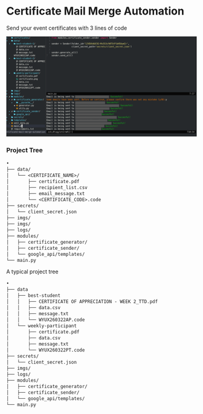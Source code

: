 # Certificate Mail Merge Automation
Send your event certificates with 3 lines of code

![](./preview.png)

### Project Tree
```
•
├── data/
│   └── <CERTIFICATE_NAME>/
│       ├── certificate.pdf
│       ├── recipient_list.csv
│       ├── email_message.txt
│       └── <CERTIFICATE_CODE>.code
├── secrets/
│   └── client_secret.json
├── imgs/
├── imgs/
├── logs/
├── modules/
│   ├── certificate_generator/
│   ├── certificate_sender/
│   └── google_api/templates/
└── main.py
```

A typical project tree

```
•
├── data
│   ├── best-student
│   │   ├── CERTIFICATE OF APPRECIATION - WEEK 2_TTD.pdf
│   │   ├── data.csv
│   │   ├── message.txt
│   │   └── WYUX260322AP.code
│   └── weekly-participant
│       ├── certificate.pdf
│       ├── data.csv
│       ├── message.txt
│       └── WYUX260322PT.code
├── secrets/
│   └── client_secret.json
├── imgs/
├── logs/
├── modules/
│   ├── certificate_generator/
│   ├── certificate_sender/
│   └── google_api/templates/
└── main.py
```
